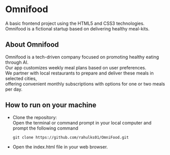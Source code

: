 # Omnifood
A basic frontend project using the HTML5 and CSS3 technologies. 
<br>Omnifood is a fictional startup based on delivering healthy meal-kits.

## About Omnifood
Omnifood is a tech-driven company focused on promoting healthy eating through AI. 
<br>Our app customizes weekly meal plans based on user preferences. 
<br>We partner with local restaurants to prepare and deliver these meals in selected cities, 
<br>offering convenient monthly subscriptions with options for one or two meals per day.

## How to run on your machine

- Clone the repository:
  <br>Open the terminal or command prompt in your local computer and prompt the following command
  ```
  git clone https://github.com/rahulks01/OmniFood.git
  ```
- Open the index.html file in your web browser.
